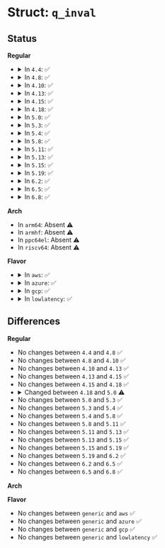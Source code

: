 # Struct: <code>q_inval</code>

## Status
<b>Regular</b>
<ul>
<li>
<details>
<summary>In <code>4.4</code>: ✅</summary>

```c
struct q_inval {
    raw_spinlock_t q_lock;
    struct qi_desc *desc;
    int *desc_status;
    int free_head;
    int free_tail;
    int free_cnt;
};
```
</details>
</li>
<li>
<details>
<summary>In <code>4.8</code>: ✅</summary>

```c
struct q_inval {
    raw_spinlock_t q_lock;
    struct qi_desc *desc;
    int *desc_status;
    int free_head;
    int free_tail;
    int free_cnt;
};
```
</details>
</li>
<li>
<details>
<summary>In <code>4.10</code>: ✅</summary>

```c
struct q_inval {
    raw_spinlock_t q_lock;
    struct qi_desc *desc;
    int *desc_status;
    int free_head;
    int free_tail;
    int free_cnt;
};
```
</details>
</li>
<li>
<details>
<summary>In <code>4.13</code>: ✅</summary>

```c
struct q_inval {
    raw_spinlock_t q_lock;
    struct qi_desc *desc;
    int *desc_status;
    int free_head;
    int free_tail;
    int free_cnt;
};
```
</details>
</li>
<li>
<details>
<summary>In <code>4.15</code>: ✅</summary>

```c
struct q_inval {
    raw_spinlock_t q_lock;
    struct qi_desc *desc;
    int *desc_status;
    int free_head;
    int free_tail;
    int free_cnt;
};
```
</details>
</li>
<li>
<details>
<summary>In <code>4.18</code>: ✅</summary>

```c
struct q_inval {
    raw_spinlock_t q_lock;
    struct qi_desc *desc;
    int *desc_status;
    int free_head;
    int free_tail;
    int free_cnt;
};
```
</details>
</li>
<li>
<details>
<summary>In <code>5.0</code>: ✅</summary>

```c
struct q_inval {
    raw_spinlock_t q_lock;
    void *desc;
    int *desc_status;
    int free_head;
    int free_tail;
    int free_cnt;
};
```
</details>
</li>
<li>
<details>
<summary>In <code>5.3</code>: ✅</summary>

```c
struct q_inval {
    raw_spinlock_t q_lock;
    void *desc;
    int *desc_status;
    int free_head;
    int free_tail;
    int free_cnt;
};
```
</details>
</li>
<li>
<details>
<summary>In <code>5.4</code>: ✅</summary>

```c
struct q_inval {
    raw_spinlock_t q_lock;
    void *desc;
    int *desc_status;
    int free_head;
    int free_tail;
    int free_cnt;
};
```
</details>
</li>
<li>
<details>
<summary>In <code>5.8</code>: ✅</summary>

```c
struct q_inval {
    raw_spinlock_t q_lock;
    void *desc;
    int *desc_status;
    int free_head;
    int free_tail;
    int free_cnt;
};
```
</details>
</li>
<li>
<details>
<summary>In <code>5.11</code>: ✅</summary>

```c
struct q_inval {
    raw_spinlock_t q_lock;
    void *desc;
    int *desc_status;
    int free_head;
    int free_tail;
    int free_cnt;
};
```
</details>
</li>
<li>
<details>
<summary>In <code>5.13</code>: ✅</summary>

```c
struct q_inval {
    raw_spinlock_t q_lock;
    void *desc;
    int *desc_status;
    int free_head;
    int free_tail;
    int free_cnt;
};
```
</details>
</li>
<li>
<details>
<summary>In <code>5.15</code>: ✅</summary>

```c
struct q_inval {
    raw_spinlock_t q_lock;
    void *desc;
    int *desc_status;
    int free_head;
    int free_tail;
    int free_cnt;
};
```
</details>
</li>
<li>
<details>
<summary>In <code>5.19</code>: ✅</summary>

```c
struct q_inval {
    raw_spinlock_t q_lock;
    void *desc;
    int *desc_status;
    int free_head;
    int free_tail;
    int free_cnt;
};
```
</details>
</li>
<li>
<details>
<summary>In <code>6.2</code>: ✅</summary>

```c
struct q_inval {
    raw_spinlock_t q_lock;
    void *desc;
    int *desc_status;
    int free_head;
    int free_tail;
    int free_cnt;
};
```
</details>
</li>
<li>
<details>
<summary>In <code>6.5</code>: ✅</summary>

```c
struct q_inval {
    raw_spinlock_t q_lock;
    void *desc;
    int *desc_status;
    int free_head;
    int free_tail;
    int free_cnt;
};
```
</details>
</li>
<li>
<details>
<summary>In <code>6.8</code>: ✅</summary>

```c
struct q_inval {
    raw_spinlock_t q_lock;
    void *desc;
    int *desc_status;
    int free_head;
    int free_tail;
    int free_cnt;
};
```
</details>
</li>
</ul>
<b>Arch</b>
<ul>
<li>
In <code>arm64</code>: Absent ⚠️
</li>
<li>
In <code>armhf</code>: Absent ⚠️
</li>
<li>
In <code>ppc64el</code>: Absent ⚠️
</li>
<li>
In <code>riscv64</code>: Absent ⚠️
</li>
</ul>
<b>Flavor</b>
<ul>
<li>
<details>
<summary>In <code>aws</code>: ✅</summary>

```c
struct q_inval {
    raw_spinlock_t q_lock;
    void *desc;
    int *desc_status;
    int free_head;
    int free_tail;
    int free_cnt;
};
```
</details>
</li>
<li>
<details>
<summary>In <code>azure</code>: ✅</summary>

```c
struct q_inval {
    raw_spinlock_t q_lock;
    void *desc;
    int *desc_status;
    int free_head;
    int free_tail;
    int free_cnt;
};
```
</details>
</li>
<li>
<details>
<summary>In <code>gcp</code>: ✅</summary>

```c
struct q_inval {
    raw_spinlock_t q_lock;
    void *desc;
    int *desc_status;
    int free_head;
    int free_tail;
    int free_cnt;
};
```
</details>
</li>
<li>
<details>
<summary>In <code>lowlatency</code>: ✅</summary>

```c
struct q_inval {
    raw_spinlock_t q_lock;
    void *desc;
    int *desc_status;
    int free_head;
    int free_tail;
    int free_cnt;
};
```
</details>
</li>
</ul>

## Differences
<b>Regular</b>
<ul>
<li>
No changes between <code>4.4</code> and <code>4.8</code> ✅
</li>
<li>
No changes between <code>4.8</code> and <code>4.10</code> ✅
</li>
<li>
No changes between <code>4.10</code> and <code>4.13</code> ✅
</li>
<li>
No changes between <code>4.13</code> and <code>4.15</code> ✅
</li>
<li>
No changes between <code>4.15</code> and <code>4.18</code> ✅
</li>
<li>
<details>
<summary>Changed between <code>4.18</code> and <code>5.0</code> ⚠️</summary>
<ul>
<li>
<b>Field type changed. </b>
<code>struct qi_desc *desc</code> ➡️ <code>void *desc</code>
</li>
</ul>
</details>
</li>
<li>
No changes between <code>5.0</code> and <code>5.3</code> ✅
</li>
<li>
No changes between <code>5.3</code> and <code>5.4</code> ✅
</li>
<li>
No changes between <code>5.4</code> and <code>5.8</code> ✅
</li>
<li>
No changes between <code>5.8</code> and <code>5.11</code> ✅
</li>
<li>
No changes between <code>5.11</code> and <code>5.13</code> ✅
</li>
<li>
No changes between <code>5.13</code> and <code>5.15</code> ✅
</li>
<li>
No changes between <code>5.15</code> and <code>5.19</code> ✅
</li>
<li>
No changes between <code>5.19</code> and <code>6.2</code> ✅
</li>
<li>
No changes between <code>6.2</code> and <code>6.5</code> ✅
</li>
<li>
No changes between <code>6.5</code> and <code>6.8</code> ✅
</li>
</ul>
<b>Arch</b>
<ul>
</ul>
<b>Flavor</b>
<ul>
<li>
No changes between <code>generic</code> and <code>aws</code> ✅
</li>
<li>
No changes between <code>generic</code> and <code>azure</code> ✅
</li>
<li>
No changes between <code>generic</code> and <code>gcp</code> ✅
</li>
<li>
No changes between <code>generic</code> and <code>lowlatency</code> ✅
</li>
</ul>

